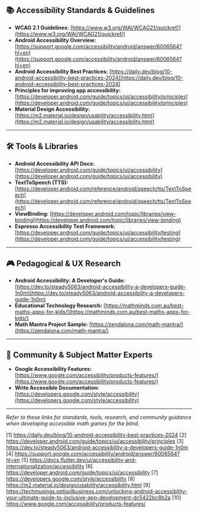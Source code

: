 

## 📚 Accessibility Standards & Guidelines

- **WCAG 2.1 Guidelines:** [https://www.w3.org/WAI/WCAG21/quickref/](https://www.w3.org/WAI/WCAG21/quickref/)
- **Android Accessibility Overview:** [https://support.google.com/accessibility/android/answer/6006564?hl=en](https://support.google.com/accessibility/android/answer/6006564?hl=en)
- **Android Accessibility Best Practices:** [https://daily.dev/blog/10-android-accessibility-best-practices-2024](https://daily.dev/blog/10-android-accessibility-best-practices-2024)
- **Principles for improving app accessibility:** [https://developer.android.com/guide/topics/ui/accessibility/principles](https://developer.android.com/guide/topics/ui/accessibility/principles)
- **Material Design Accessibility:** [https://m2.material.io/design/usability/accessibility.html](https://m2.material.io/design/usability/accessibility.html)

***

## 🛠️ Tools & Libraries

- **Android Accessibility API Docs:** [https://developer.android.com/guide/topics/ui/accessibility](https://developer.android.com/guide/topics/ui/accessibility)
- **TextToSpeech (TTS):** [https://developer.android.com/reference/android/speech/tts/TextToSpeech](https://developer.android.com/reference/android/speech/tts/TextToSpeech)
- **ViewBinding:** [https://developer.android.com/topic/libraries/view-binding](https://developer.android.com/topic/libraries/view-binding)
- **Espresso Accessibility Test Framework:** [https://developer.android.com/guide/topics/ui/accessibility/testing](https://developer.android.com/guide/topics/ui/accessibility/testing)

***

## 🎮 Pedagogical & UX Research

- **Android Accessibility: A Developer's Guide:** [https://dev.to/steady5063/android-accessibility-a-developers-guide-1n0m](https://dev.to/steady5063/android-accessibility-a-developers-guide-1n0m)
- **Educational Technology Research:** [https://mathminds.com.au/best-maths-apps-for-kids/](https://mathminds.com.au/best-maths-apps-for-kids/)
- **Math Mantra Project Sample:** [https://zendalona.com/math-mantra/](https://zendalona.com/math-mantra/)

***

## 👥 Community & Subject Matter Experts

- **Google Accessibility Features:** [https://www.google.com/accessibility/products-features/](https://www.google.com/accessibility/products-features/)
- **Write Accessible Documentation:** [https://developers.google.com/style/accessibility](https://developers.google.com/style/accessibility)

***

_Refer to these links for standards, tools, research, and community guidance when developing accessible math games for the blind._

[1] https://daily.dev/blog/10-android-accessibility-best-practices-2024
[2] https://developer.android.com/guide/topics/ui/accessibility/principles
[3] https://dev.to/steady5063/android-accessibility-a-developers-guide-1n0m
[4] https://support.google.com/accessibility/android/answer/6006564?hl=en
[5] https://docs.flutter.dev/ui/accessibility-and-internationalization/accessibility
[6] https://developer.android.com/guide/topics/ui/accessibility
[7] https://developers.google.com/style/accessibility
[8] https://m2.material.io/design/usability/accessibility.html
[9] https://techmusings.optisolbusiness.com/unlocking-android-accessibility-your-ultimate-guide-to-inclusive-app-development-dc5422bc8b2a
[10] https://www.google.com/accessibility/products-features/